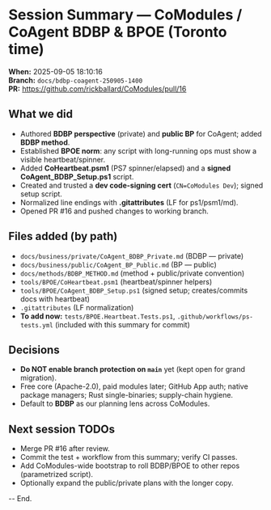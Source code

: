 # Session Summary — CoModules / CoAgent BDBP & BPOE (Toronto time)
**When:** 2025-09-05 18:10:16   
**Branch:** `docs/bdbp-coagent-250905-1400`  
**PR:** https://github.com/rickballard/CoModules/pull/16

## What we did
- Authored **BDBP perspective** (private) and **public BP** for CoAgent; added **BDBP method**.
- Established **BPOE norm**: any script with long-running ops must show a visible heartbeat/spinner.
- Added **CoHeartbeat.psm1** (PS7 spinner/elapsed) and a **signed CoAgent_BDBP_Setup.ps1** script.
- Created and trusted a **dev code-signing cert** (`CN=CoModules Dev`); signed setup script.
- Normalized line endings with **.gitattributes** (LF for ps1/psm1/md).
- Opened PR #16 and pushed changes to working branch.

## Files added (by path)
- `docs/business/private/CoAgent_BDBP_Private.md` (BDBP — private)
- `docs/business/public/CoAgent_BP_Public.md` (BP — public)
- `docs/methods/BDBP_METHOD.md` (method + public/private convention)
- `tools/BPOE/CoHeartbeat.psm1` (heartbeat/spinner helpers)
- `tools/BPOE/CoAgent_BDBP_Setup.ps1` (signed setup; creates/commits docs with heartbeat)
- `.gitattributes` (LF normalization)
- **To add now:** `tests/BPOE.Heartbeat.Tests.ps1`, `.github/workflows/ps-tests.yml` (included with this summary for commit)

## Decisions
- **Do NOT enable branch protection on `main`** yet (kept open for grand migration).
- Free core (Apache-2.0), paid modules later; GitHub App auth; native package managers; Rust single-binaries; supply-chain hygiene.
- Default to **BDBP** as our planning lens across CoModules.

## Next session TODOs
- Merge PR #16 after review.
- Commit the test + workflow from this summary; verify CI passes.
- Add CoModules-wide bootstrap to roll BDBP/BPOE to other repos (parametrized script).
- Optionally expand the public/private plans with the longer copy.

-- End.
